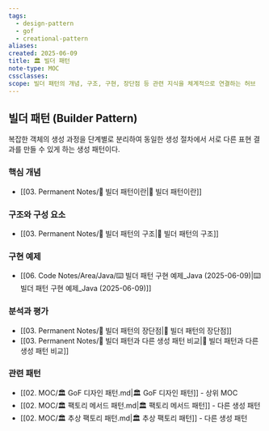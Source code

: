 ```yaml
---
tags:
  - design-pattern
  - gof
  - creational-pattern
aliases: 
created: 2025-06-09
title: 🏛️ 빌더 패턴
note-type: MOC
cssclasses: 
scope: 빌더 패턴의 개념, 구조, 구현, 장단점 등 관련 지식을 체계적으로 연결하는 허브
---
```


## 빌더 패턴 (Builder Pattern)

복잡한 객체의 생성 과정을 단계별로 분리하여 동일한 생성 절차에서 서로 다른 표현 결과를 만들 수 있게 하는 생성 패턴이다.

### 핵심 개념
- [[03. Permanent Notes/📝 빌더 패턴이란|📝 빌더 패턴이란]]

### 구조와 구성 요소
- [[03. Permanent Notes/📝 빌더 패턴의 구조|📝 빌더 패턴의 구조]]

### 구현 예제
- [[06. Code Notes/Area/Java/⌨️ 빌더 패턴 구현 예제_Java (2025-06-09)|⌨️ 빌더 패턴 구현 예제_Java (2025-06-09)]]

### 분석과 평가
- [[03. Permanent Notes/📝 빌더 패턴의 장단점|📝 빌더 패턴의 장단점]]
- [[03. Permanent Notes/📝 빌더 패턴과 다른 생성 패턴 비교|📝 빌더 패턴과 다른 생성 패턴 비교]]

### 관련 패턴
- [[02. MOC/🏛️ GoF 디자인 패턴.md|🏛️ GoF 디자인 패턴]] - 상위 MOC
- [[02. MOC/🏛️ 팩토리 메서드 패턴.md|🏛️ 팩토리 메서드 패턴]] - 다른 생성 패턴
- [[02. MOC/🏛️ 추상 팩토리 패턴.md|🏛️ 추상 팩토리 패턴]] - 다른 생성 패턴 